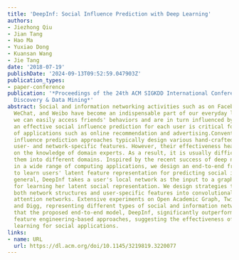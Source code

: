 ```yaml
---
title: 'DeepInf: Social Influence Prediction with Deep Learning'
authors:
- Jiezhong Qiu
- Jian Tang
- Hao Ma
- Yuxiao Dong
- Kuansan Wang
- Jie Tang
date: '2018-07-19'
publishDate: '2024-09-13T09:52:59.047903Z'
publication_types:
- paper-conference
publication: '*Proceedings of the 24th ACM SIGKDD International Conference on Knowledge
  Discovery & Data Mining*'
abstract: Social and information networking activities such as on Facebook, Twitter,
  WeChat, and Weibo have become an indispensable part of our everyday life, where
  we can easily access friends' behaviors and are in turn influenced by them. Consequently,
  an effective social influence prediction for each user is critical for a variety
  of applications such as online recommendation and advertising.Conventional social
  influence prediction approaches typically design various hand-crafted rules to extract
  user- and network-specific features. However, their effectiveness heavily relies
  on the knowledge of domain experts. As a result, it is usually difficult to generalize
  them into different domains. Inspired by the recent success of deep neural networks
  in a wide range of computing applications, we design an end-to-end framework, DeepInf,
  to learn users' latent feature representation for predicting social influence. In
  general, DeepInf takes a user's local network as the input to a graph neural network
  for learning her latent social representation. We design strategies to incorporate
  both network structures and user-specific features into convolutional neural and
  attention networks. Extensive experiments on Open Academic Graph, Twitter, Weibo,
  and Digg, representing different types of social and information networks, demonstrate
  that the proposed end-to-end model, DeepInf, significantly outperforms traditional
  feature engineering-based approaches, suggesting the effectiveness of representation
  learning for social applications.
links:
- name: URL
  url: https://dl.acm.org/doi/10.1145/3219819.3220077
---
```


